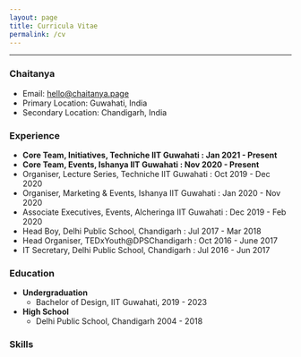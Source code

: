```yaml
---
layout: page
title: Curricula Vitae
permalink: /cv
---
```

---
### Chaitanya
- Email: hello@chaitanya.page
- Primary Location: Guwahati, India
- Secondary Location: Chandigarh, India

### Experience

- **Core Team, Initiatives, Techniche IIT Guwahati : Jan 2021 - Present**
- **Core Team, Events, Ishanya IIT Guwahati : Nov 2020 - Present**
- Organiser, Lecture Series, Techniche IIT Guwahati : Oct 2019 - Dec 2020
- Organiser, Marketing & Events, Ishanya IIT Guwahati : Jan 2020 - Nov 2020
- Associate Executives, Events, Alcheringa IIT Guwahati : Dec 2019 - Feb 2020
- Head Boy, Delhi Public School, Chandigarh : Jul 2017 - Mar 2018
- Head Organiser, TEDxYouth@DPSChandigarh : Oct 2016 - June 2017
- IT Secretary, Delhi Public School, Chandigarh : Jul 2016 - Jun 2017

### Education

- **Undergraduation**
	- Bachelor of Design, IIT Guwahati, 2019 - 2023
- **High School**
	- Delhi Public School, Chandigarh 2004 - 2018

### Skills

